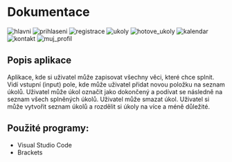 # Dokumentace
![hlavni](https://user-images.githubusercontent.com/72737069/114014424-e4592400-9868-11eb-8ab2-e3aef1fd7f33.png)
![prihlaseni](https://user-images.githubusercontent.com/72737069/114016392-1075a480-986b-11eb-9223-96f15e49ff33.png)
![registrace](https://user-images.githubusercontent.com/72737069/114016404-123f6800-986b-11eb-8270-2e85679a797c.png)
![ukoly](https://user-images.githubusercontent.com/72737069/114016720-6c402d80-986b-11eb-9c1a-11c083608141.png)
![hotove_ukoly](https://user-images.githubusercontent.com/72737069/114016787-7f52fd80-986b-11eb-90c2-70a3a590f6a9.png)
![kalendar](https://user-images.githubusercontent.com/72737069/114016822-8aa62900-986b-11eb-8571-2a4da4b659c2.png)
![kontakt](https://user-images.githubusercontent.com/72737069/114016842-9134a080-986b-11eb-8314-83e25ff36690.png)
![muj_profil](https://user-images.githubusercontent.com/72737069/114016855-95f95480-986b-11eb-9a4c-e08d1c1b819e.png)

## Popis aplikace 

Aplikace, kde si uživatel může zapisovat všechny věci, které chce splnit. Vidí vstupní (input) pole, kde může uživatel přidat novou položku na seznam úkolů. Uživatel může úkol označit jako dokončený a podívat se následně na seznam všech splněných úkolů. Uživatel může smazat úkol. Uživatel si může vytvořit seznam úkolů a rozdělit si úkoly na více a méně důležité. 
 


## Použité programy: 
- Visual Studio Code
- Brackets





